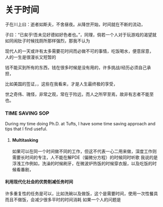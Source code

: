 # 关于时间

子在川上曰：逝者如斯夫，不舍昼夜。从降世开始，时间就在不断的流动，

子曰：“已矣乎!吾未见好德如好色者也。”，同理，倘若一个人对于玩游戏的渴望就如同闹肚子时候找厕所那样强烈，那我不认为

现代人的一天或许有太多需要花时间而必做不可的事情，吃饭喝水，便意尿意，
人的一生是很漫长又短暂的

钱不能买到所有的东西，钱在很多时候是没有用的，许多挑战/经历必须自己承担，

比如美国的签证，，这些在我看来，才是人生最终极的享受，

世之奇伟、瑰怪，非常之观，常在于险远，而人之所罕至焉，故非有志者不能至也。

### TIME SAVING SOP
During my time doing Ph.D. at Tufts, I have some time saving approach and tips that I find useful. 


1. #### Multitasking 
	如果可以在同一个时间做不同的工作，但这不代表一心二用来做，深度工作则需要长时间的专注，人不能在解PDE（偏微分方程）的时候同时听歌
我说的是浮浅工作例如，洗澡的时候刷牙，在微波炉热饭的时候穿衣服，以及吃饭的时候看番剧，

#### 利用现代化社会的优势削减任务时间
许多重复性的任务是可以，比如洗碗以及做饭，这个是需要时间，使用一次性餐具而且不做饭，会减少很多平时的时间消耗
如果一个人的问题是

